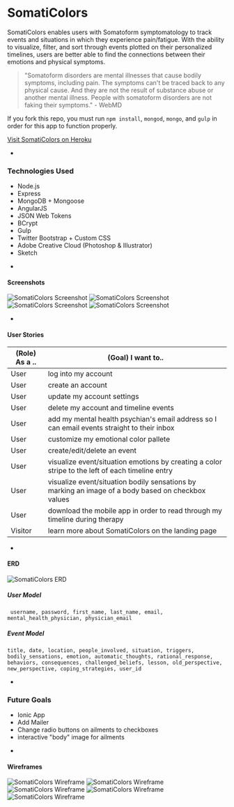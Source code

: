 # SomatiColors 

SomatiColors enables users with Somatoform symptomatology to track events and situations in which they experience pain/fatigue. With the ability to visualize, filter, and sort through events plotted on their personalized timelines, users are better able to find the connections between their emotions and physical symptoms. 

> "Somatoform disorders are mental illnesses that cause bodily symptoms, including pain. The symptoms can't be traced back to any physical cause. And they are not the result of substance abuse or another mental illness. People with somatoform disorders are not faking their symptoms." - WebMD

If you fork this repo, you must run `npm install`, `mongod`, `mongo`, and `gulp` in order for this app to function properly.

[ Visit SomatiColors on Heroku ](http://somaticolors.herokuapp.com/)

-

### Technologies Used

* Node.js
* Express
* MongoDB + Mongoose
* AngularJS
* JSON Web Tokens
* BCrypt
* Gulp
* Twitter Bootstrap + Custom CSS
* Adobe Creative Cloud (Photoshop & Illustrator)
* Sketch

-

#### Screenshots

![ SomatiColors Screenshot ](public/assets/landing.png)
![ SomatiColors Screenshot ](public/assets/timeline.png)
![ SomatiColors Screenshot ](public/assets/account.png)
![ SomatiColors Screenshot ](public/assets/about.png)

-

#### User Stories

| (Role) As a .. | (Goal) I want to.. |
|----------------|--------------------|
| User | log into my account |
| User | create an account |
| User | update my account settings |
| User | delete my account and timeline events |
| User | add my mental health psychian's email address so I can email events straight to their inbox |
| User | customize my emotional color pallete |
| User | create/edit/delete an event | Track emotions/bodily sensations |
| User | visualize event/situation emotions by creating a color stripe to the left of each timeline entry |
| User | visualize event/situation bodily sensations by marking an image of a body based on checkbox values |
| User | download the mobile app in order to read through my timeline during therapy |
| Visitor | learn more about SomatiColors on the landing page |

-

#### ERD

![ SomatiColors ERD ](public/assets/SomatiColors_ERD.png)

##### User Model
``` username, password, first_name, last_name, email, mental_health_physician, physician_email```

##### Event Model
``` title, date, location, people_involved, situation, triggers, bodily_sensations, emotion, automatic_thoughts, rational_response, behaviors, consequences, challenged_beliefs, lesson, old_perspective, new_perspective, coping_strategies, user_id ```

-

### Future Goals
* Ionic App
* Add Mailer
* Change radio buttons on ailments to checkboxes
* interactive "body" image for ailments

-

#### Wireframes

![ SomatiColors Wireframe ](public/assets/SomatiColors_Home.png)
![ SomatiColors Wireframe ](public/assets/SomatiColors_SignUp.png)
![ SomatiColors Wireframe ](public/assets/SomatiColors_Login.png)
![ SomatiColors Wireframe ](public/assets/SomatiColors_UserHome.png)
![ SomatiColors Wireframe ](public/assets/SomatiColors_UserProfile.png)
